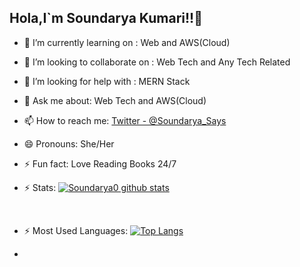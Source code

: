 ## Hola,I`m Soundarya Kumari!!👋

- 🌱 I’m currently learning on : Web and AWS(Cloud)
- 👯 I’m looking to collaborate on : Web Tech and Any Tech Related
- 🤔 I’m looking for help with : MERN Stack
- 💬 Ask me about: Web Tech and AWS(Cloud)
- 📫 How to reach me: [Twitter - @Soundarya_Says](https://twitter.com/Soundarya_Says)
- 😄 Pronouns: She/Her
- ⚡ Fun fact: Love Reading Books 24/7

- ⚡ Stats:
[![Soundarya0 github stats](https://github-readme-stats.vercel.app/api?username=Soundarya0)](https://github.com/Soundarya0/github-readme-stats)
 <br />

- ⚡ Most Used Languages: 
[![Top Langs](https://github-readme-stats.vercel.app/api/top-langs/?username=Soundarya0)](https://github.com/Soundarya0/github-readme-stats)


- 
